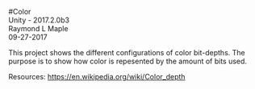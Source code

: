 #Color<br />
Unity - 2017.2.0b3<br />
Raymond L Maple<br />
09-27-2017<br />

This project shows the different configurations of color bit-depths. The purpose is to show how color is repesented by the amount of bits used.

Resources:
https://en.wikipedia.org/wiki/Color_depth
